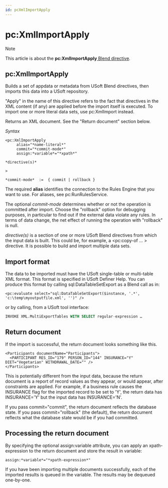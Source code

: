```yaml
---
id: pcXmlImportApply
---
```


# pc:XmlImportApply



> [!NOTE]
> This article is about the **pc:XmlImportApply**[ Blend directive](/docs/Repositories/Blend_directives).

## **pc:XmlImportApply**

Builds a set of appdata or metadata from USoft Blend directives, then imports this data into a USoft repository.

"Apply" in the name of this directive refers to the fact that directives in the XML content (if any) are applied before the import itself is executed. To import one or more literal data sets, use pc:XmlImport instead.

Returns an XML document. See the "Return document" section below.

*Syntax*
 

```
<pc:XmlImportApply
     alias="*name-literal*"
     commit="*commit-mode*"
     assign:*variable*="*xpath*"

*directive(s)*

>

*commit-mode*  :=  { commit | rollback }
```

The required **alias** identifies the connection to the Rules Engine that you want to use. For aliases, see pc:RunRulesService.

The optional *commit-mode* determines whether or not the operation is committed after import. Choose the "rollback" option for debugging purposes, in particular to find out if the external data violate any rules. In terms of data change, the net effect of running the operation with "rollback" is null.

*directive(s)* is a section of one or more USoft Blend directives from which the input data is built. This could be, for example, a <pc:copy-of ... > directive. It is possible to build and import multiple data sets.

## Import format

The data to be imported must have the USoft single-table or multi-table XML format. This format is specified in USoft Definer Help. You can produce this format by calling sql:DataTableSetExport as a Blend call as in:

```
<pc:evaluate select="sql:DataTableSetExport($instance, '.*', 'c:\temp\myoutputfile.xml', '')" />
```

or by calling, from a USoft tool interface:

```sql
INVOKE XML.MultiExportTables WITH SELECT regular-expression …
```

## Return document

If the import is successful, the return document looks something like this.

```language-xml
<Participants documentName="Participants">
  <PARTICIPANT RES_ID="179" PERSON_ID="144" INSURANCE="Y" DIET="Vegetarian" WITHDRAWAL_DATE="" />
</Participants>
```

This is potentially different from the input data, because the return document is a report of record values as they appear, or would appear, after constraints are applied. For example, if a business rule causes the INSURANCE flag for the imported record to be set to 'Y', the return data has INSURANCE='Y' but the input data has INSURANCE='N'.

If you pass commit="commit", the return document reflects the database state. If you pass commit="rollback" (the default), the return document reflects what the database state would be if you had committed.

## Processing the return document

By specifying the optional assign:variable attribute, you can apply an xpath-expression to the return document and store the result in variable:

```
assign:*variable*="*xpath-expression*"
```

If you have been importing multiple documents successfully, each of the imported results is queued in the variable. The results may be dequeued one-by-one.